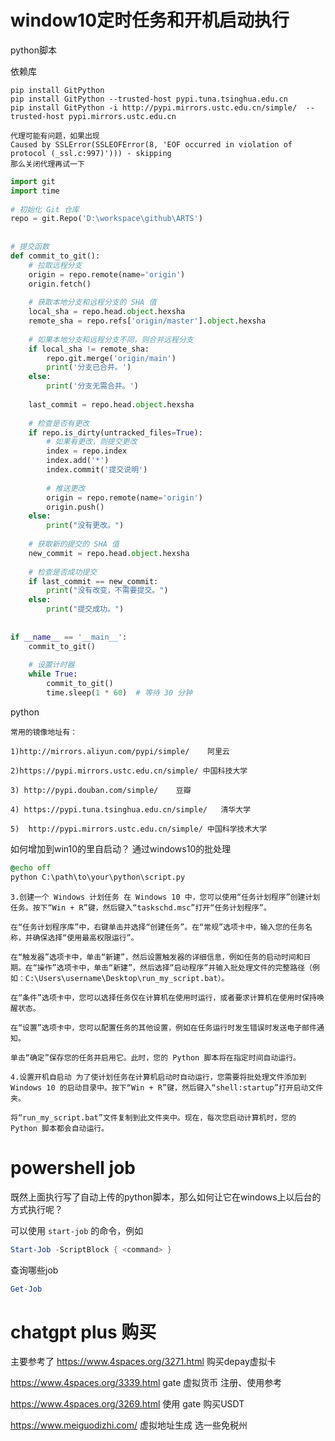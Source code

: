 

# window10定时任务和开机启动执行

python脚本

依赖库
```
pip install GitPython
pip install GitPython --trusted-host pypi.tuna.tsinghua.edu.cn
pip install GitPython -i http://pypi.mirrors.ustc.edu.cn/simple/  --trusted-host pypi.mirrors.ustc.edu.cn

代理可能有问题，如果出现
Caused by SSLError(SSLEOFError(8, 'EOF occurred in violation of protocol (_ssl.c:997)'))) - skipping
那么关闭代理再试一下

```

```python
import git  
import time  
  
# 初始化 Git 仓库  
repo = git.Repo('D:\workspace\github\ARTS')  
  
  
# 提交函数  
def commit_to_git():  
    # 拉取远程分支  
    origin = repo.remote(name='origin')  
    origin.fetch()  
  
    # 获取本地分支和远程分支的 SHA 值  
    local_sha = repo.head.object.hexsha  
    remote_sha = repo.refs['origin/master'].object.hexsha  
  
    # 如果本地分支和远程分支不同，则合并远程分支  
    if local_sha != remote_sha:  
        repo.git.merge('origin/main')  
        print('分支已合并。')  
    else:  
        print('分支无需合并。')  
  
    last_commit = repo.head.object.hexsha  
  
    # 检查是否有更改  
    if repo.is_dirty(untracked_files=True):  
        # 如果有更改，则提交更改  
        index = repo.index  
        index.add('*')  
        index.commit('提交说明')  
  
        # 推送更改  
        origin = repo.remote(name='origin')  
        origin.push()  
    else:  
        print("没有更改。")  
  
    # 获取新的提交的 SHA 值  
    new_commit = repo.head.object.hexsha  
  
    # 检查是否成功提交  
    if last_commit == new_commit:  
        print("没有改变，不需要提交。")  
    else:  
        print("提交成功。")  
  
  
if __name__ == '__main__':  
    commit_to_git()  
  
    # 设置计时器  
    while True:  
        commit_to_git()  
        time.sleep(1 * 60)  # 等待 30 分钟

```


python
```
常用的镜像地址有： 

1)http://mirrors.aliyun.com/pypi/simple/    阿里云

2)https://pypi.mirrors.ustc.edu.cn/simple/ 中国科技大学

3) http://pypi.douban.com/simple/    豆瓣

4) https://pypi.tuna.tsinghua.edu.cn/simple/   清华大学

5)  http://pypi.mirrors.ustc.edu.cn/simple/ 中国科学技术大学

```


如何增加到win10的里自启动？
通过windows10的批处理
```bat
@echo off
python C:\path\to\your\python\script.py

```

```
3.创建一个 Windows 计划任务 在 Windows 10 中，您可以使用“任务计划程序”创建计划任务。按下“Win + R”键，然后键入“taskschd.msc”打开“任务计划程序”。

在“任务计划程序库”中，右键单击并选择“创建任务”。在“常规”选项卡中，输入您的任务名称，并确保选择“使用最高权限运行”。

在“触发器”选项卡中，单击“新建”，然后设置触发器的详细信息，例如任务的启动时间和日期。在“操作”选项卡中，单击“新建”，然后选择“启动程序”并输入批处理文件的完整路径（例如：C:\Users\username\Desktop\run_my_script.bat）。

在“条件”选项卡中，您可以选择任务仅在计算机在使用时运行，或者要求计算机在使用时保持唤醒状态。

在“设置”选项卡中，您可以配置任务的其他设置，例如在任务运行时发生错误时发送电子邮件通知。

单击“确定”保存您的任务并启用它。此时，您的 Python 脚本将在指定时间自动运行。

4.设置开机自启动 为了使计划任务在计算机启动时自动运行，您需要将批处理文件添加到 Windows 10 的启动目录中。按下“Win + R”键，然后键入“shell:startup”打开启动文件夹。

将“run_my_script.bat”文件复制到此文件夹中。现在，每次您启动计算机时，您的 Python 脚本都会自动运行。
```




# powershell job
既然上面执行写了自动上传的python脚本，那么如何让它在windows上以后台的方式执行呢？

可以使用 `start-job` 的命令，例如

```powershell
Start-Job -ScriptBlock { <command> }

```


查询哪些job
```powershell
Get-Job
```




# chatgpt plus 购买

主要参考了
https://www.4spaces.org/3271.html  购买depay虚拟卡


https://www.4spaces.org/3339.html gate 虚拟货币 注册、使用参考


https://www.4spaces.org/3269.html  使用 gate 购买USDT


https://www.meiguodizhi.com/  虚拟地址生成 选一些免税州




